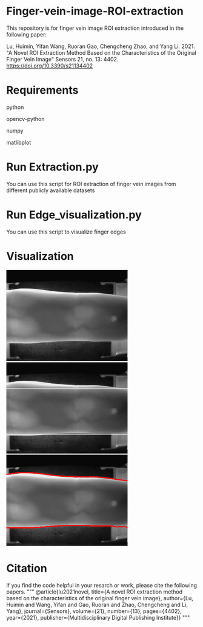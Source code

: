 # Finger-vein-image-ROI-extraction

This repository is for finger vein image ROI extraction introduced in the following paper:

Lu, Huimin, Yifan Wang, Ruoran Gao, Chengcheng Zhao, and Yang Li. 2021. "A Novel ROI Extraction Method Based on the Characteristics of the Original Finger Vein Image" Sensors 21, no. 13: 4402. https://doi.org/10.3390/s21134402

# Requirements

python

opencv-python

numpy

matlibplot

# Run Extraction.py
You can use this script for ROI extraction of finger vein images from different publicly available datasets
# Run Edge_visualization.py
You can use this script to visualize finger edges
# Visualization
![Ori](https://github.com/Yifan-Wang07/Finger-vein-image-ROI-extraction/blob/main/sample_image/SDUMLA-FV.bmp)
![upper-lower](https://github.com/Yifan-Wang07/Finger-vein-image-ROI-extraction/blob/main/Visualization/1.png)
![edge](https://github.com/Yifan-Wang07/Finger-vein-image-ROI-extraction/blob/main/Visualization/2.png)
# Citation
If you find the code helpful in your resarch or work, please cite the following papers.
"""
@article{lu2021novel,
  title={A novel ROI extraction method based on the characteristics of the original finger vein image},
  author={Lu, Huimin and Wang, Yifan and Gao, Ruoran and Zhao, Chengcheng and Li, Yang},
  journal={Sensors},
  volume={21},
  number={13},
  pages={4402},
  year={2021},
  publisher={Multidisciplinary Digital Publishing Institute}}
"""
